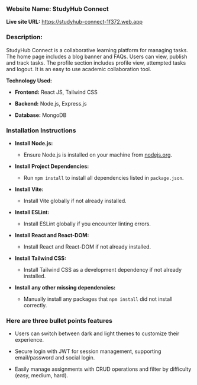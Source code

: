 ### Website Name: StudyHub Connect

**Live site URL:** https://studyhub-connect-1f372.web.app

### Description:
StudyHub Connect is a collaborative learning platform for managing tasks. The home page includes a blog banner and FAQs. Users can view, publish and track tasks. The profile section includes profile view, attempted tasks and logout. It is an easy to use academic collaboration tool.

**Technology Used:**

* **Frontend:** React JS, Tailwind CSS

* **Backend:** Node.js, Express.js
 
* **Database:** MongoDB

### Installation Instructions

* **Install Node.js:**
  * Ensure Node.js is installed on your machine from [nodejs.org](https://nodejs.org/).

* **Install Project Dependencies:**
  * Run `npm install` to install all dependencies listed in `package.json`.

* **Install Vite:**
  * Install Vite globally if not already installed.

* **Install ESLint:**
  * Install ESLint globally if you encounter linting errors.

* **Install React and React-DOM:**
  * Install React and React-DOM if not already installed.

* **Install Tailwind CSS:**
  * Install Tailwind CSS as a development dependency if not already installed.

* **Install any other missing dependencies:**
  * Manually install any packages that `npm install` did not install correctly.

### **Here are three bullet points features**

* Users can switch between dark and light themes to customize their experience.

* Secure login with JWT for session management, supporting email/password and social login.

* Easily manage assignments with CRUD operations and filter by difficulty (easy, medium, hard).
